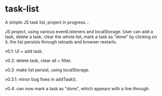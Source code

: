 # task-list
A simple JS task list, project in progress...

JS project, using various eventListeners and localStorage. User can add a task, delete a task, clear the whole list, mark a task as "done" by clicking on it, the list persists through reloads and browser restarts. 

v0.1: UI + add task.

v0.2: delete task, clear all + filter.

v0.3: make list persist, using localStorage.

v0.3.1: minor bug fixes in addTask().

v0.4: can now mark a task as "done", which appears with a line through.
